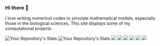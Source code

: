 ### Hi there 👋

I love writing numerical codes to simulate mathematical models, especially those in the biological sciences. This site displays some of my computational projects. 

<!--
**voduchuy/voduchuy** is a ✨ _special_ ✨ repository because its `README.md` (this file) appears on your GitHub profile.

Here are some ideas to get you started:
- 🔭 I’m currently working on ...
- 🌱 I’m currently learning software design principles. 
- 👯 I’m looking to collaborate on fast numerical algorithms in Julia.
- ⚡ Fun fact: My Starbucks name is Henry. 
- 🤔 I’m looking for help with ...
- 💬 Ask me about ...
- 📫 How to reach me: ...
- 😄 Pronouns: ...
-->

![Your Repository's Stats](https://github-readme-stats.vercel.app/api?username=voduchuy&show_icons=true)
![Your Repository's Stats](https://github-readme-stats.vercel.app/api/top-langs/?username=voduchuy&theme=blue-green)
![](https://img.shields.io/badge/C%2B%2B-00599C?style=for-the-badge&logo=c%2B%2B&logoColor=white)
![](https://img.shields.io/badge/Python-3776AB?style=for-the-badge&logo=python&logoColor=white)
![](https://img.shields.io/badge/Markdown-000000?style=for-the-badge&logo=markdown&logoColor=white)
![](https://img.shields.io/badge/-Fortran-blue?style=for-the-badge&logo=fortran)
![](https://img.shields.io/badge/-MATLAB-orange?style=for-the-badge&logo=matlab)
![](https://img.shields.io/badge/-Julia-white?style=for-the-badge&logo=julia)
